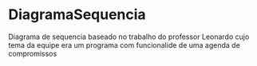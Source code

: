 # DiagramaSequencia

Diagrama de sequencia baseado no trabalho do professor Leonardo cujo tema da equipe era um programa com funcionalide de uma agenda de compromissos
